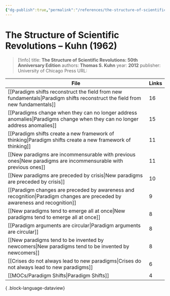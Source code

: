 ```yaml
---
{"dg-publish":true,"permalink":"/references/the-structure-of-scientific-revolutions-kuhn-1962/"}
---
```



# The Structure of Scientific Revolutions – Kuhn (1962)

> [!info]
> title: **The Structure of Scientific Revolutions: 50th Anniversary Edition**
> authors: **Thomas S. Kuhn**
> year: **2012**
> publisher: University of Chicago Press
> URL: 



| File                                                                                                                            | Links |
| ------------------------------------------------------------------------------------------------------------------------------- | ----- |
| [[Paradigm shifts reconstruct the field from new fundamentals\|Paradigm shifts reconstruct the field from new fundamentals]] | 16    |
| [[Paradigms change when they can no longer address anomalies\|Paradigms change when they can no longer address anomalies]]   | 15    |
| [[Paradigm shifts create a new framework of thinking\|Paradigm shifts create a new framework of thinking]]                   | 11    |
| [[New paradigms are incommensurable with previous ones\|New paradigms are incommensurable with previous ones]]               | 11    |
| [[New paradigms are preceded by crisis\|New paradigms are preceded by crisis]]                                               | 10    |
| [[Paradigm changes are preceded by awareness and recognition\|Paradigm changes are preceded by awareness and recognition]]   | 9     |
| [[New paradigms tend to emerge all at once\|New paradigms tend to emerge all at once]]                                       | 8     |
| [[Paradigm arguments are circular\|Paradigm arguments are circular]]                                                         | 8     |
| [[New paradigms tend to be invented by newcomers\|New paradigms tend to be invented by newcomers]]                           | 8     |
| [[Crises do not always lead to new paradigms\|Crises do not always lead to new paradigms]]                                   | 6     |
| [[MOCs/Paradigm Shifts\|Paradigm Shifts]]                                                                                    | 4     |

{ .block-language-dataview}
